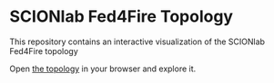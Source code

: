 # SCIONlab Fed4Fire Topology

This repository contains an interactive visualization of the SCIONlab Fed4Fire topology

Open [the topology](https://fin-ger.github.io/scionlab-fed4fire-topology/scionlab-fed4fire.html) in your browser and explore it.
